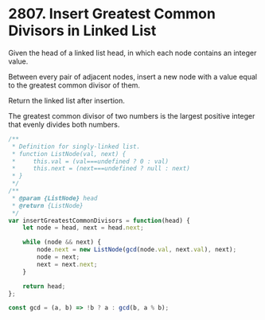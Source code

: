 # 2807. Insert Greatest Common Divisors in Linked List

Given the head of a linked list head, in which each node contains an integer value.

Between every pair of adjacent nodes, insert a new node with a value equal to the greatest common divisor of them.

Return the linked list after insertion.

The greatest common divisor of two numbers is the largest positive integer that evenly divides both numbers.

```js
/**
 * Definition for singly-linked list.
 * function ListNode(val, next) {
 *     this.val = (val===undefined ? 0 : val)
 *     this.next = (next===undefined ? null : next)
 * }
 */
/**
 * @param {ListNode} head
 * @return {ListNode}
 */
var insertGreatestCommonDivisors = function(head) {
    let node = head, next = head.next;

    while (node && next) {
        node.next = new ListNode(gcd(node.val, next.val), next);
        node = next;
        next = next.next;
    }

    return head;
};

const gcd = (a, b) => !b ? a : gcd(b, a % b);
```
